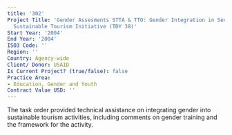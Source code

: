 ```yaml
---
title: '302'
Project Title: 'Gender Assesments STTA & TTO: Gender Integration in Sectoral Activities:
  Sustainable Tourism Initiative (TDY 38)'
Start Year: '2004'
End Year: '2004'
ISO3 Code: ''
Region: ''
Country: Agency-wide
Client/ Donor: USAID
Is Current Project? (true/false): false
Practice Area:
- Education, Gender and Youth
Contract Value USD: ''
---
```


The task order provided technical assistance on integrating gender into sustainable tourism activities, including comments on gender training and the framework for the activity.